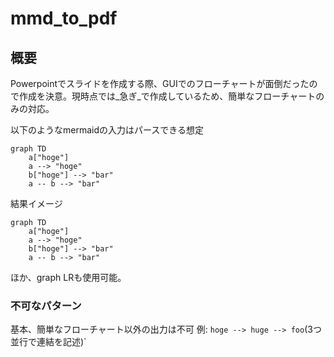 # mmd_to_pdf

## 概要

Powerpointでスライドを作成する際、GUIでのフローチャートが面倒だったので作成を決意。現時点では_急ぎ_で作成しているため、簡単なフローチャートのみの対応。

以下のようなmermaidの入力はパースできる想定

```plaintext
graph TD
    a["hoge"]
    a --> "hoge"
    b["hoge"] --> "bar"
    a -- b --> "bar"
```

結果イメージ
```mermaid
graph TD
    a["hoge"]
    a --> "hoge"
    b["hoge"] --> "bar"
    a -- b --> "bar"
```

ほか、graph LRも使用可能。

### 不可なパターン

基本、簡単なフローチャート以外の出力は不可
例: `hoge --> huge --> foo`(3つ並行で連結を記述)`

